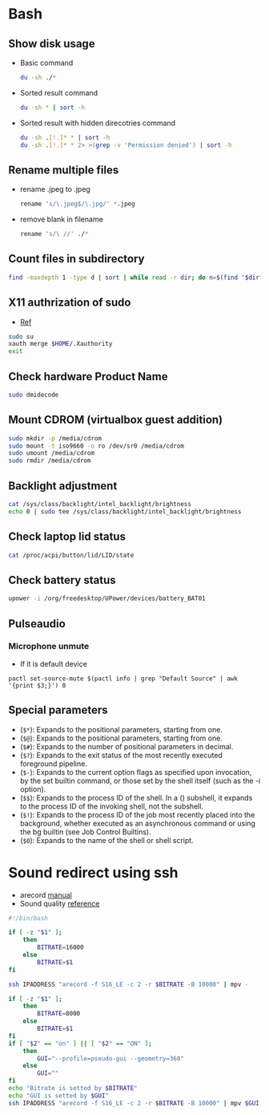 # Bash

## Show disk usage
- Basic command
  ```bash
  du -sh ./*
  ```

- Sorted result command
  ```bash
  du -sh * | sort -h
  ```

- Sorted result with hidden direcotries command
  ```bash
  du -sh .[!.]* * | sort -h
  du -sh .[!.]* * 2> >(grep -v 'Permission denied') | sort -h
  ```

## Rename multiple files
- rename .jpeg to .jpeg
  ```bash
  rename 's/\.jpeg$/\.jpg/' *.jpeg
  ```

- remove blank in filename
  ```bash
  rename 's/\ //' ./*
  ```

## Count files in subdirectory
```bash
find -maxdepth 1 -type d | sort | while read -r dir; do n=$(find "$dir" -type f | wc -l); printf "%4d : %s\n" $n "$dir"; done
```

## X11 authrization of sudo
- [Ref](https://unix.stackexchange.com/questions/110558/su-with-error-x11-connection-rejected-because-of-wrong-authentication)
```bash
sudo su
xauth merge $HOME/.Xauthority
exit
```

## Check hardware Product Name
```bash
sudo dmidecode
```

## Mount CDROM (virtualbox guest addition)
```bash
sudo mkdir -p /media/cdrom
sudo mount -t iso9660 -o ro /dev/sr0 /media/cdrom
sudo umount /media/cdrom
sudo rmdir /media/cdrom
```

## Backlight adjustment

```bash
cat /sys/class/backlight/intel_backlight/brightness
echo 0 | sudo tee /sys/class/backlight/intel_backlight/brightness
```

## Check laptop lid status

```bash
cat /proc/acpi/button/lid/LID/state
```

## Check battery status

```bash
upower -i /org/freedesktop/UPower/devices/battery_BAT01
```

## Pulseaudio

### Microphone unmute
- If it is default device
```
pactl set-source-mute $(pactl info | grep "Default Source" | awk '{print $3;}') 0
```

## Special parameters

- (`$*`): Expands to the positional parameters, starting from one.
- (`$@`): Expands to the positional parameters, starting from one.
- (`$#`): Expands to the number of positional parameters in decimal.
- (`$?`): Expands to the exit status of the most recently executed foreground pipeline.
- (`$-`): Expands to the current option flags as specified upon invocation, by the set builtin command, or those set by the shell itself (such as the -i option).
- (`$$`): Expands to the process ID of the shell. In a () subshell, it expands to the process ID of the invoking shell, not the subshell.
- (`$!`): Expands to the process ID of the job most recently placed into the background, whether executed as an asynchronous command or using the bg builtin (see Job Control Builtins).
- (`$0`): Expands to the name of the shell or shell script.


# Sound redirect using ssh

- arecord [manual](https://linux.die.net/man/1/arecord)
- Sound quality [reference](https://trac.ffmpeg.org/wiki/audio%20types)

```bash
#!/bin/bash

if [ -z "$1" ];
    then
        BITRATE=16000
    else
        BITRATE=$1
fi

ssh IPADDRESS "arecord -f S16_LE -c 2 -r $BITRATE -B 10000" | mpv -
```

```bash
if [ -z "$1" ];
    then
        BITRATE=8000
    else
        BITRATE=$1
fi
if [ "$2" == "on" ] || [ "$2" == "ON" ];
    then
        GUI="--profile=pseudo-gui --geometry=360"
    else
        GUI=""
fi
echo "Bitrate is setted by $BITRATE"
echo "GUI is setted by $GUI"
ssh IPADDRESS "arecord -f S16_LE -c 2 -r $BITRATE -B 10000" | mpv $GUI -
```
